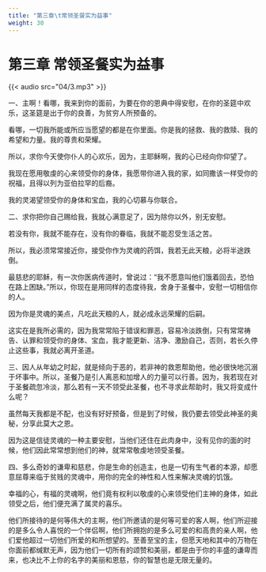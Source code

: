 ```yaml
---
title: "第三章\t常领圣餐实为益事"
weight: 30
---
```

# 第三章	常领圣餐实为益事

{{< audio src="04/3.mp3" >}}

一、主啊！看哪，我来到你的面前，为要在你的恩典中得安慰，在你的圣筵中欢乐，这圣筵是出于你的良善，为贫穷人所预备的。

看哪，一切我所能或所应当愿望的都是在你里面。你是我的拯救、我的救赎、我的希望和力量。我的尊贵和荣耀。

所以，求你今天使你仆人的心欢乐，因为，主耶稣啊，我的心已经向你仰望了。

我现在愿用敬虔的心来领受你的身体，我愿带你进入我的家，如同撒该一样受你的祝福，且得以列为亚伯拉罕的后裔。

我的灵渴望领受你的身体和宝血，我的心切慕与你联合。

二、求你把你自己赐给我，我就心满意足了，因为除你以外，别无安慰。

若没有你，我就不能存在，没有你的眷临，我就不能忍受生活之苦。

所以，我必须常常接近你，接受你作为灵魂的药饵，我若无此天粮，必将半途跌倒。

最慈悲的耶稣，有一次你医病传道时，曾说过：“我不愿意叫他们饿着回去，恐怕在路上困缺。”所以，你现在是用同样的态度待我，舍身于圣餐中，安慰一切相信你的人。

因为你是灵魂的美点，凡吃此天粮的人，就必成永远荣耀的后嗣。

这实在是我所必需的，因为我常常陷于错误和罪恶，容易冷淡跌倒，只有常常祷告、认罪和领受你的身体、宝血，我才能更新、洁净、激励自己，否则，若长久停止这些事，我就必离开圣道。

三、因人从年幼之时起，就是倾向于恶的，若非神的救恩帮助他，他必很快地沉溺于坏事中。所以，圣餐乃是引人离恶和加增人的力量可以行善。因为，我若现在对于圣餐疏忽冷淡，那么若有一天不领受此圣餐，也不寻求此帮助时，我又将变成什么呢？

虽然每天我都是不配，也没有好好预备，但是到了时候，我仍要去领受此神圣的奥秘，分享此莫大之恩。

因为这是信徒灵魂的一种主要安慰，当他们还住在此肉身中，没有见你的面的时候，他们因此常常想到他们的神，就常常敬虔地领受圣餐。

四、多么奇妙的谦卑和慈悲，你是生命的创造主，也是一切有生气者的本源，却愿意屈尊来临于贫贱的灵魂中，用你的完全的神性和人性来解决灵魂的饥饿。

幸福的心，有福的灵魂啊，他们竟有权利以敬虔的心来领受他们主神的身体，如此领受之后，他们便充满了属灵的喜乐。

他们所接待的是何等伟大的主啊，他们所邀请的是何等可爱的客人啊，他们所迎接的是多么令人喜悦的一个伴侣啊，他们所拥抱的是多么可爱的和高贵的亲人啊，他们爱他超过一切他们所爱的和所想望的。至善至宝的主，但愿天地和其中的万物在你面前都缄默无声，因为他们一切所有的颂赞和美丽，都是由于你的丰盛的谦卑而来，也决比不上你的名字的美丽和恩慈，你的智慧也是无限无量的。
